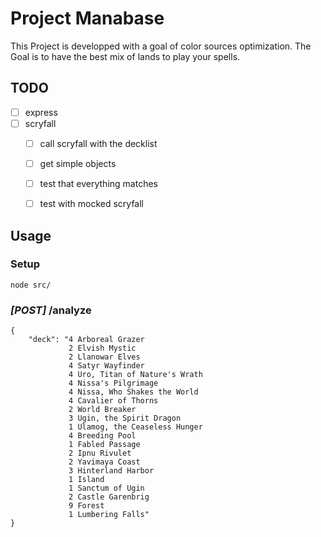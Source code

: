 # Project Manabase
This Project is developped with a goal of color sources optimization.
The Goal is to have the best mix of lands to play your spells.

## TODO
- [ ] express
- [ ] scryfall
    - [ ] call scryfall with the decklist
    - [ ] get simple objects
    - [ ] test that everything matches
    - [ ] test with mocked scryfall


## Usage

### Setup
```
node src/
```

### *[POST]* /analyze
```
{
	"deck": "4 Arboreal Grazer
             2 Elvish Mystic
             2 Llanowar Elves
             4 Satyr Wayfinder
             4 Uro, Titan of Nature's Wrath
             4 Nissa's Pilgrimage
             4 Nissa, Who Shakes the World
             4 Cavalier of Thorns
             2 World Breaker
             3 Ugin, the Spirit Dragon
             1 Ulamog, the Ceaseless Hunger
             4 Breeding Pool
             1 Fabled Passage
             2 Ipnu Rivulet
             2 Yavimaya Coast
             3 Hinterland Harbor
             1 Island
             1 Sanctum of Ugin
             2 Castle Garenbrig
             9 Forest
             1 Lumbering Falls"
}
```